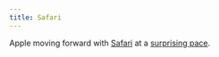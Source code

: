 ```yaml
---
title: Safari
---
```


Apple moving forward with [Safari](http://www.wincent.com/knowledge-base/Safari) at a [surprising pace](http://webkit.org/blog/111/safari-302-beta-available/).
